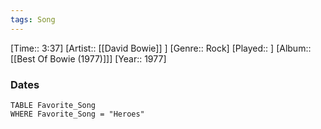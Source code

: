 ```yaml
---
tags: Song  
---
```

[Time:: 3:37]
[Artist:: [[David Bowie]] ]
[Genre:: Rock]
[Played:: ]
[Album:: [[Best Of Bowie (1977)]]]
[Year:: 1977]
### Dates
````dataview
TABLE Favorite_Song
WHERE Favorite_Song = "Heroes"
````